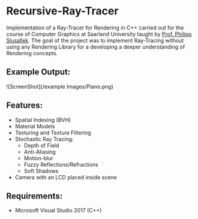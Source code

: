 # Recursive-Ray-Tracer
Implementation of a Ray-Tracer for Rendering in C++ carried out for the course of Computer Graphics at Saarland University taught by [Prof. Philipp Slusallek](https://graphics.cg.uni-saarland.de/people/slusallek.html).
The goal of the project was to implement Ray-Tracing without using any Rendering Library for a developing a deeper understanding of
Rendering concepts.
## Example Output:
![ScreenShot](/example Images/Piano.png)
## Features:
- Spatial Indexing (BVH)
- Material Models
- Texturing and Texture Filtering
- Stochastic Ray Tracing:
  - Depth of Field
  - Anti-Aliasing
  - Motion-blur
  - Fuzzy Reflections/Refractions
  - Soft Shadows
- Camera with an LCD placed inside scene
  
## Requirements:
- Microsoft Visual Studio 2017 (C++)
